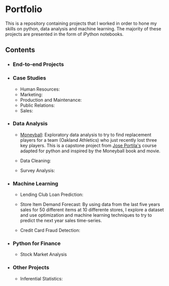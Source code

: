 # Portfolio
This is a repository containing projects that I worked in order to hone my skills on python, data analysis and machine learning. The majority of these projects are presented in the form of iPython notebooks.

## Contents

* ### End-to-end Projects

* ### Case Studies
   * Human Resources:
   * Marketing:
   * Production and Maintenance:
   * Public Relations:
   * Sales:

* ### Data Analysis
  
  * [Moneyball](https://github.com/diogolbar/diogolbar.github.io/blob/main/Moneyball/Moneyball.ipynb): Exploratory data analysis to try to find replacement players for a team (Oakland Athletics) who just recently lost three key players. This is a capstone project from [Jose Portila's](https://www.udemy.com/course/data-science-and-machine-learning-bootcamp-with-r/) course adapted for python and inspired by the Moneyball book and movie.
  
  * Data Cleaning:
  
  * Survey Analysis:

* ### Machine Learning

  * Lending Club Loan Prediction: 

  * Store Item Demand Forecast: By using data from the last five years sales for 50 different items at 10 differente stores, I explore a dataset and use optimization and machine learning techniques to try to predict the next year sales time-series.

  * Credit Card Fraud Detection:

* ### Python for Finance
 
  * Stock Market Analysis

* ### Other Projects
 
  * Inferential Statistics:
